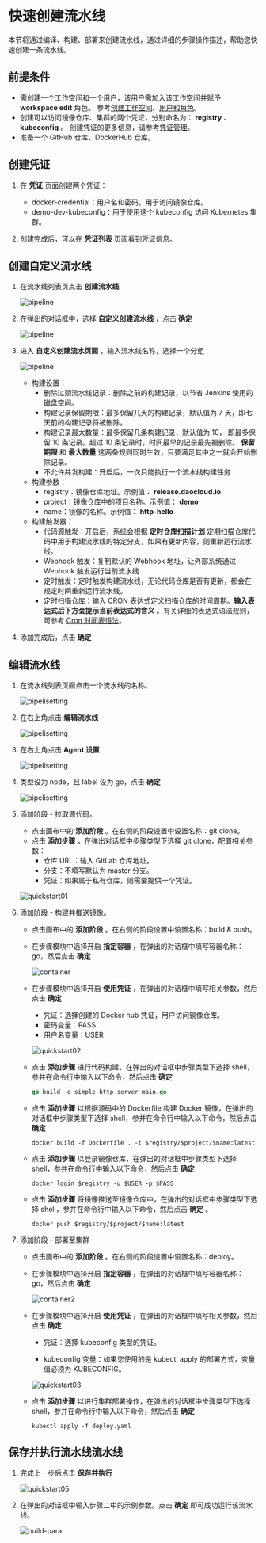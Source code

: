 # 快速创建流水线

本节将通过编译、构建、部署来创建流水线，通过详细的步骤操作描述，帮助您快速创建一条流水线。

## 前提条件

- 需创建一个工作空间和一个用户，该用户需加入该工作空间并赋予 __workspace edit__ 角色。
  参考[创建工作空间](../../ghippo/user-guide/workspace/workspace.md)、[用户和角色](../../ghippo/user-guide/access-control/user.md)。
- 创建可以访问镜像仓库、集群的两个凭证，分别命名为： __registry__ 、 __kubeconfig__ 。
  创建凭证的更多信息，请参考[凭证管理](../user-guide/pipeline/credential.md)。
- 准备一个 GitHub 仓库、DockerHub 仓库。

## 创建凭证

1. 在 __凭证__ 页面创建两个凭证：

    - docker-credential：用户名和密码，用于访问镜像仓库。
    - demo-dev-kubeconfig：用于使用这个 kubeconfig 访问 Kubernetes 集群。

1. 创建完成后，可以在 __凭证列表__ 页面看到凭证信息。

## 创建自定义流水线

1. 在流水线列表页点击 __创建流水线__

    ![pipeline](../images/pipe-cust01.png)

1. 在弹出的对话框中，选择 __自定义创建流水线__ ，点击 __确定__

    ![pipeline](../images/pipe-cust02.jpg)

1. 进入 __自定义创建流水页面__ ，输入流水线名称，选择一个分组

    ![pipeline](../images/pipelin03.png)

    - 构建设置：
        - 删除过期流水线记录：删除之前的构建记录，以节省 Jenkins 使用的磁盘空间。
        - 构建记录保留期限：最多保留几天的构建记录，默认值为 7 天，即七天前的构建记录将被删除。
        - 构建记录最大数量：最多保留几条构建记录，默认值为 10， 即最多保留 10 条记录。超过 10 条记录时，时间最早的记录最先被删除。 __保留期限__ 和 __最大数量__ 这两条规则同时生效，只要满足其中之一就会开始删除记录。
        - 不允许并发构建：开启后，一次只能执行一个流水线构建任务
    - 构建参数：
        - registry：镜像仓库地址。示例值： __release.daocloud.io__
        - project：镜像仓库中的项目名称。示例值： __demo__
        - name：镜像的名称。示例值： __http-hello__
    - 构建触发器：
        - 代码源触发：开启后，系统会根据 __定时仓库扫描计划__ 定期扫描仓库代码中用于构建流水线的特定分支，如果有更新内容，则重新运行流水线。
        - Webhook 触发：复制默认的 Webhook 地址，让外部系统通过 Webhook 触发运行当前流水线
        - 定时触发：定时触发构建流水线，无论代码仓库是否有更新，都会在规定时间重新运行流水线。
        - 定时扫描仓库：输入 CRON 表达式定义扫描仓库的时间周期。__输入表达式后下方会提示当前表达式的含义__ 。有关详细的表达式语法规则，可参考 [Cron 时间表语法](https://kubernetes.io/zh-cn/docs/concepts/workloads/controllers/cron-jobs/#cron-schedule-syntax)。

1. 添加完成后，点击 __确定__

## 编辑流水线

1. 在流水线列表页面点击一个流水线的名称。

    ![pipelisetting](../images/pipe-cust03.jpg)

1. 在右上角点击 __编辑流水线__

    ![pipelisetting](../images/pipe-cust04.jpg)

1. 在右上角点击 __Agent 设置__

    ![pipelisetting](../images/editpipe03.png)

1. 类型设为 node，且 label 设为 go，点击 __确定__

    ![pipelisetting](../images/editpipe04.png)

1. 添加阶段 - 拉取源代码。

    - 点击画布中的 __添加阶段__ 。在右侧的阶段设置中设置名称：git clone。
    - 点击 __添加步骤__ ，在弹出对话框中步骤类型下选择 git clone，配置相关参数：
        - 仓库 URL：输入 GitLab 仓库地址。
        - 分支：不填写默认为 master 分支。
        - 凭证：如果属于私有仓库，则需要提供一个凭证。

    ![quickstart01](https://docs.daocloud.io/daocloud-docs-images/docs/amamba/images/quickstart01.png)

1. 添加阶段 - 构建并推送镜像。

    - 点击画布中的 __添加阶段__ 。在右侧的阶段设置中设置名称：build & push。

    - 在步骤模块中选择开启 __指定容器__ ，在弹出的对话框中填写容器名称：go，然后点击 __确定__

        ![container](https://docs.daocloud.io/daocloud-docs-images/docs/amamba/images/container.png)

    - 在步骤模块中选择开启 __使用凭证__ ，在弹出的对话框中填写相关参数，然后点击 __确定__

        - 凭证：选择创建的 Docker hub 凭证，用户访问镜像仓库。
        - 密码变量：PASS
        - 用户名变量：USER

        ![quickstart02](https://docs.daocloud.io/daocloud-docs-images/docs/amamba/images/quickstart02.png)

    - 点击 __添加步骤__ 进行代码构建，在弹出的对话框中步骤类型下选择 shell，参并在命令行中输入以下命令，然后点击 __确定__

        ```go
        go build -o simple-http-server main.go
        ```

    - 点击 __添加步骤__ 以根据源码中的 Dockerfile 构建 Docker 镜像，在弹出的对话框中步骤类型下选择 shell，参并在命令行中输入以下命令，然后点击 __确定__

        ```docker
        docker build -f Dockerfile . -t $registry/$project/$name:latest
        ```

    - 点击 __添加步骤__ 以登录镜像仓库，在弹出的对话框中步骤类型下选择 shell，参并在命令行中输入以下命令，然后点击 __确定__

        ```docker
        docker login $registry -u $USER -p $PASS
        ```

    - 点击 __添加步骤__ 将镜像推送至镜像仓库中，在弹出的对话框中步骤类型下选择 shell，参并在命令行中输入以下命令，然后点击 __确定__ 。

        ```docker
        docker push $registry/$project/$name:latest
        ```

1. 添加阶段 - 部署至集群

    - 点击画布中的 __添加阶段__ 。在右侧的阶段设置中设置名称：deploy。

    - 在步骤模块中选择开启 __指定容器__ ，在弹出的对话框中填写容器名称：go，然后点击 __确定__

        ![container2](https://docs.daocloud.io/daocloud-docs-images/docs/amamba/images/container2.png)

    - 在步骤模块中选择开启 __使用凭证__ ，在弹出的对话框中填写相关参数，然后点击 __确定__

        - 凭证：选择 kubeconfig 类型的凭证。

        - kubeconfig 变量：如果您使用的是 kubectl apply 的部署方式，变量值必须为 KUBECONFIG。

        ![quickstart03](https://docs.daocloud.io/daocloud-docs-images/docs/amamba/images/quickstart03.png)

    - 点击 __添加步骤__ 以进行集群部署操作，在弹出的对话框中步骤类型下选择 shell，参并在命令行中输入以下命令，然后点击 __确定__

        ```shell
        kubectl apply -f deploy.yaml
        ```

## 保存并执行流水线流水线

1. 完成上一步后点击 __保存并执行__

    ![quickstart05](../images/quickstart05.png)

1. 在弹出的对话框中输入步骤二中的示例参数。点击 __确定__ 即可成功运行该流水线。

    ![build-para](https://docs.daocloud.io/daocloud-docs-images/docs/amamba/images/build-para.png)
